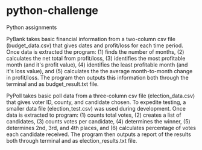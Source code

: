 # python-challenge
Python assignments

PyBank takes basic financial information from a two-column csv file (budget_data.csv) that gives dates and profit/loss for each time period.
Once data is extracted the program: (1) finds the number of months, (2) calculates the net total from profit/loss, 
(3) identifies the most profitable month (and it's profit value), (4) identifies the least profitable month (and it's loss value),
and (5) calculates the the average month-to-month change in profit/loss.
The program then outputs this information both through the terminal and as budget_result.txt file.

PyPoll takes basic poll data from a three-column csv file (election_data.csv) that gives voter ID, county, and candidate chosen.
To expedite testing, a smaller data file (election_test.csv) was used during development.
Once data is extracted to program: (1) counts total votes, (2) creates a list of candidates, (3) counts votes per candidate, 
(4) determines the winner, (5) determines 2nd, 3rd, and 4th places, and (6) calculates percentage of votes each candidate received.
The program then outputs a report of the results both through terminal and as election_results.txt file.
